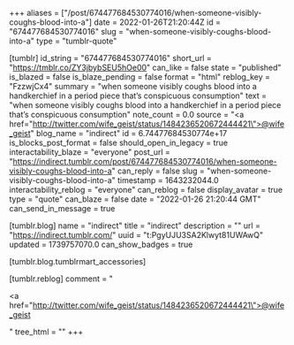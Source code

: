 +++
aliases = ["/post/674477684530774016/when-someone-visibly-coughs-blood-into-a"]
date = 2022-01-26T21:20:44Z
id = "674477684530774016"
slug = "when-someone-visibly-coughs-blood-into-a"
type = "tumblr-quote"

[tumblr]
id_string = "674477684530774016"
short_url = "https://tmblr.co/ZY3jbybSEU5hOe00"
can_like = false
state = "published"
is_blazed = false
is_blaze_pending = false
format = "html"
reblog_key = "FzzwjCx4"
summary = "when someone visibly coughs blood into a handkerchief in a period piece that’s conspicuous consumption"
text = "when someone visibly coughs blood into a handkerchief in a period piece that’s conspicuous consumption"
note_count = 0.0
source = "<a href=\"http://twitter.com/wife_geist/status/1484236520672444421\">@wife_geist</a>"
blog_name = "indirect"
id = 6.74477684530774e+17
is_blocks_post_format = false
should_open_in_legacy = true
interactability_blaze = "everyone"
post_url = "https://indirect.tumblr.com/post/674477684530774016/when-someone-visibly-coughs-blood-into-a"
can_reply = false
slug = "when-someone-visibly-coughs-blood-into-a"
timestamp = 1643232044.0
interactability_reblog = "everyone"
can_reblog = false
display_avatar = true
type = "quote"
can_blaze = false
date = "2022-01-26 21:20:44 GMT"
can_send_in_message = true

[tumblr.blog]
name = "indirect"
title = "indirect"
description = ""
url = "https://indirect.tumblr.com/"
uuid = "t:PgyUJU3SA2Klwyt81UWAwQ"
updated = 1739757070.0
can_show_badges = true

[tumblr.blog.tumblrmart_accessories]

[tumblr.reblog]
comment = "<p><a href=\"http://twitter.com/wife_geist/status/1484236520672444421\">@wife_geist</a></p>"
tree_html = ""
+++
